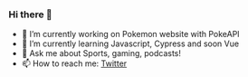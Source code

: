 ### Hi there 👋


- 🔭 I’m currently working on Pokemon website with PokeAPI
- 🌱 I’m currently learning Javascript, Cypress and soon Vue
- 💬 Ask me about Sports, gaming, podcasts!
- 📫 How to reach me: [Twitter](http://twitter.com/marcopianaroli)
<!--
**marcop96/marcop96** is a ✨ _special_ ✨ repository because its `README.md` (this file) appears on your GitHub profile.

Here are some ideas to get you started:
- ⚡ Fun fact: ...
-->
